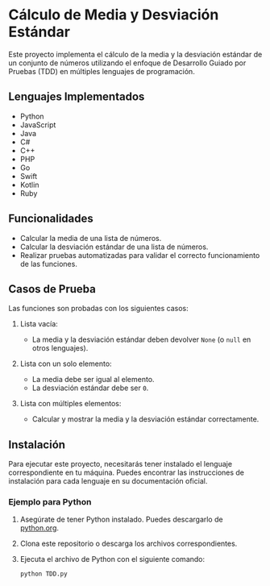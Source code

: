 # Cálculo de Media y Desviación Estándar

Este proyecto implementa el cálculo de la media y la desviación estándar de un conjunto de números utilizando el enfoque de Desarrollo Guiado por Pruebas (TDD) en múltiples lenguajes de programación.

## Lenguajes Implementados

- Python
- JavaScript
- Java
- C#
- C++
- PHP
- Go
- Swift
- Kotlin
- Ruby

## Funcionalidades

- Calcular la media de una lista de números.
- Calcular la desviación estándar de una lista de números.
- Realizar pruebas automatizadas para validar el correcto funcionamiento de las funciones.

## Casos de Prueba

Las funciones son probadas con los siguientes casos:

1. Lista vacía:
   - La media y la desviación estándar deben devolver `None` (o `null` en otros lenguajes).

2. Lista con un solo elemento:
   - La media debe ser igual al elemento.
   - La desviación estándar debe ser `0`.

3. Lista con múltiples elementos:
   - Calcular y mostrar la media y la desviación estándar correctamente.
  
## Instalación

Para ejecutar este proyecto, necesitarás tener instalado el lenguaje correspondiente en tu máquina. Puedes encontrar las instrucciones de instalación para cada lenguaje en su documentación oficial.

### Ejemplo para Python

1. Asegúrate de tener Python instalado. Puedes descargarlo de [python.org](https://www.python.org/downloads/).
2. Clona este repositorio o descarga los archivos correspondientes.
3. Ejecuta el archivo de Python con el siguiente comando:

   ```bash
   python TDD.py
